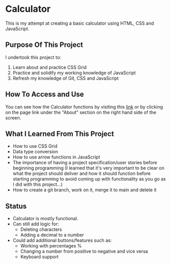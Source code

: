 # Calculator

This is my attempt at creating a basic calculator using HTML, CSS and JavaScript.

## Purpose Of This Project

I undertook this project to:
1. Learn about and practice CSS Grid
2. Practice and solidify my working knowledge of JavaScript
3. Refresh my knowledge of Git, CSS and JavaScript

## How To Access and Use

You can see how the Calculator functions by visiting this [link](https://v-imv.github.io/js-calculator/) or by clicking on the page link under the "About" section on the right hand side of the screen.

## What I Learned From This Project
- How to use CSS Grid
- Data type conversion
- How to use arrow functions in JavaScript
- The importance of having a project specification/user stories before beginning programming (I learned that it's very important to be clear on what the project should deliver and how it should function before starting programming to avoid coming up with functionality as you go as I did with this project...)
- How to create a git branch, work on it, merge it to main and delete it

## Status

- Calculator is mostly functional.
- Can still add logic for:
    - Deleting characters
    - Adding a decimal to a number
- Could add additional buttons/features such as:
  - Working with percentages %
  - Changing a number from positive to negative and vice versa
  - Keyboard support